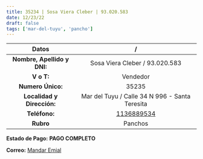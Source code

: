 ```yaml
---
title: 35234 | Sosa Viera Cleber | 93.020.583
date: 12/23/22
draft: false
tags: ['mar-del-tuyu', 'pancho']
---
```


|          **Datos**          |                        /                       |
|:---------------------------:|:----------------------------------------------:|
| **Nombre, Apellido y DNI:** |         Sosa Viera Cleber / 93.020.583         |
|          **V o T:**         |                    Vendedor                    |
|      **Numero Único:**      |                      35235                     |
|  **Localidad y Dirección:** | Mar del Tuyu / Calle 34 N 996 - Santa Teresita |
|        **Teléfono:**        |     [1136889534](https://wa.me/1136889534)     |
|          **Rubro**          |                     Panchos                    |

**Estado de Pago:** **PAGO COMPLETO**

**Correo:** [Mandar Emial](mailto:carolinasosaviera@gmail.com)
